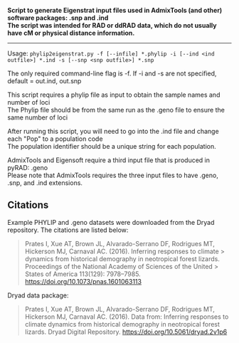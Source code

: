 **Script to generate Eigenstrat input files used in AdmixTools (and other) software packages: .snp and .ind  
The script was intended for RAD or ddRAD data, which do not usually have cM or physical distance information.**

______________________________________________________________________________________________________________________

Usage: `phylip2eigenstrat.py -f [--infile] *.phylip -i [--ind <ind outfile>] *.ind -s [--snp <snp outfile>] *.snp`  


The only required command-line flag is -f. If -i and -s are not specified, default = out.ind, out.snp    

This script requires a phylip file as input to obtain the sample names and number of loci  
The Phylip file should be from the same run as the .geno file to ensure the same number of loci  

After running this script, you will need to go into the .ind file and change each "Pop" to a population code  
The population identifier should be a unique string for each population.  

AdmixTools and Eigensoft require a third input file that is produced in pyRAD: .geno  
Please note that AdmixTools requires the three input files to have .geno, .snp, and .ind extensions.  


## Citations  

Example PHYLIP and .geno datasets were downloaded from the Dryad repository. The citations are listed below:

> Prates I, Xue AT, Brown JL, Alvarado-Serrano DF, Rodrigues MT, Hickerson MJ, Carnaval AC. (2016). Inferring responses to climate > dynamics from historical demography in neotropical forest lizards. Proceedings of the National Academy of Sciences of the United > States of America 113(129): 7978–7985. https://doi.org/10.1073/pnas.1601063113

Dryad data package:

> Prates I, Xue AT, Brown JL, Alvarado-Serrano DF, Rodrigues MT, Hickerson MJ, Carnaval AC. (2016). Data from: Inferring responses to climate dynamics from historical demography in neotropical forest lizards. Dryad Digital Repository. https://doi.org/10.5061/dryad.2v1p6
